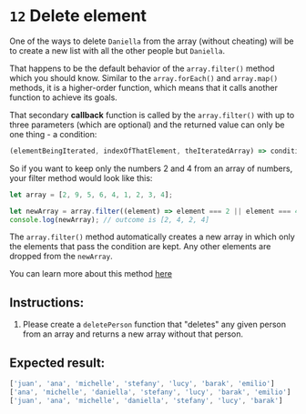 # `12` Delete element

One of the ways to delete `Daniella` from the array (without cheating) will be to create a new list with all the other people but `Daniella`. 

That happens to be the default behavior of the `array.filter()` method which you should know. Similar to the `array.forEach()` and `array.map()` methods, it is a higher-order function, which means that it calls another function to achieve its goals. 

That secondary **callback** function is called by the `array.filter()` with up to three parameters (which are optional) and the returned value can only be one thing - a condition:

```js
(elementBeingIterated, indexOfThatElement, theIteratedArray) => condition;
```

So if you want to keep only the numbers 2 and 4 from an array of numbers, your filter method would look like this:

```js
let array = [2, 9, 5, 6, 4, 1, 2, 3, 4];

let newArray = array.filter((element) => element === 2 || element === 4);
console.log(newArray); // outcome is [2, 4, 2, 4]
```

The `array.filter()` method automatically creates a new array in which only the elements that pass the condition are kept. Any other elements are dropped from the `newArray`. 

You can learn more about this method [here](https://www.w3schools.com/jsref/jsref_filter.asp)

## Instructions:

1. Please create a `deletePerson` function that "deletes" any given person from an array and returns a new array without that person.


## Expected result:

 ```js 
['juan', 'ana', 'michelle', 'stefany', 'lucy', 'barak', 'emilio']
['ana', 'michelle', 'daniella', 'stefany', 'lucy', 'barak', 'emilio']
['juan', 'ana', 'michelle', 'daniella', 'stefany', 'lucy', 'barak']
```
